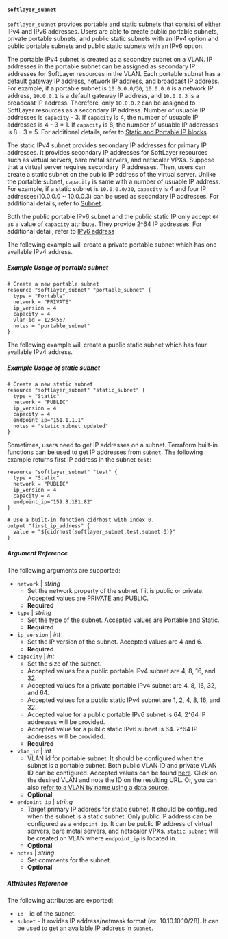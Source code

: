 #### `softlayer_subnet`

`softlayer_subnet` provides portable and static subnets that consist of either IPv4 and IPv6 addresses. Users are able to create 
public portable subnets, private portable subnets, and public static subnets with an IPv4 option and public portable subnets and public static 
subnets with an IPv6 option. 
 
The portable IPv4 subnet is created as a seconday subnet on a VLAN. IP addresses in the portable subnet can be assigned as secondary IP 
 addresses for SoftLayer resources in the VLAN. Each portable subnet has a default gateway IP address, network IP address, and broadcast 
 IP address. For example, if a portable subnet is `10.0.0.0/30`, `10.0.0.0` is a network IP address, `10.0.0.1` is a default gateway IP address, 
 and `10.0.0.3` is a broadcast IP address. Therefore, only `10.0.0.2` can be assigned to SoftLayer resources as a secondary IP address. 
 Number of usuable IP addresses is `capacity` - 3. If `capacity` is 4, the number of usuable IP addresses is 4 - 3 = 1. If `capacity` is 8, the 
 number of usuable IP addresses is 8 - 3 = 5. For additional details, refer to [Static and Portable IP blocks](https://knowledgelayer.softlayer.com/articles/static-and-portable-ip-blocks).

The static IPv4 subnet provides secondary IP addresses for primary IP addresses. It provides secondary IP addresses for SoftLayer resources such as 
virtual servers, bare metal servers, and netscaler VPXs. Suppose that a virtual server requires secondary IP addresses. Then, users can create 
a static subnet on the public IP address of the virtual server. Unlike the portable subnet, `capacity` is same with a number of usuable IP address. 
For example, if a static subnet is `10.0.0.0/30`, `capacity` is 4 and four IP addresses(10.0.0.0 ~ 10.0.0.3) can be used as secondary IP addresses. 
For additional details, refer to [Subnet](https://knowledgelayer.softlayer.com/topic/subnets).

Both the public portable IPv6 subnet and the public static IP only accept `64` as a value of `capacity` attribute. They provide 2^64 IP addresses. For additional detail, refer to [IPv6 address](http://blog.softlayer.com/tag/ipv6)

The following example will create a private portable subnet which has one available IPv4 address. 
##### Example Usage of portable subnet

```hcl
# Create a new portable subnet
resource "softlayer_subnet" "portable_subnet" {
  type = "Portable"
  network = "PRIVATE"
  ip_version = 4
  capacity = 4
  vlan_id = 1234567
  notes = "portable_subnet"
}
```

The following example will create a public static subnet which has four available IPv4 address.
##### Example Usage of static subnet

```hcl
# Create a new static subnet
resource "softlayer_subnet" "static_subnet" {
  type = "Static"
  network = "PUBLIC"
  ip_version = 4
  capacity = 4
  endpoint_ip="151.1.1.1"
  notes = "static_subnet_updated"
}
```

Sometimes, users need to get IP addresses on a subnet. Terraform built-in functions can be used to get IP addresses from `subnet`. 
The following example returns first IP address in the subnet `test`:
```hcl
resource "softlayer_subnet" "test" {
  type = "Static"
  network = "PUBLIC"
  ip_version = 4
  capacity = 4
  endpoint_ip="159.8.181.82"
}

# Use a built-in function cidrhost with index 0.
output "first_ip_address" {
  value = "${cidrhost(softlayer_subnet.test.subnet,0)}"
}
```

##### Argument Reference

The following arguments are supported:

* `network` | *string*
    * Set the network property of the subnet if it is public or private. Accepted values are PRIVATE and PUBLIC.
    * **Required**
* `type` | *string*
    * Set the type of the subnet. Accepted values are Portable and Static.
    * **Required**
* `ip_version` | *int*
    * Set the IP version of the subnet. Accepted values are 4 and 6.
    * **Required**
* `capacity` | *int*
    * Set the size of the subnet.
    * Accepted values for a public portable IPv4 subnet are 4, 8, 16, and 32.
    * Accepted values for a private portable IPv4 subnet are 4, 8, 16, 32, and 64.
    * Accepted values for a public static IPv4 subnet are 1, 2, 4, 8, 16, and 32.
    * Accepted value for a public portable IPv6 subnet is 64. 2^64 IP addresses will be provided.
    * Accepted value for a public static IPv6 subnet is 64.  2^64 IP addresses will be provided.
    * **Required** 
* `vlan_id` | *int*
    * VLAN id for portable subnet. It should be configured when the subnet is a portable subnet. Both public VLAN ID and private VLAN ID can 
    be configured. Accepted values can be found [here](https://control.softlayer.com/network/vlans). Click on the desired VLAN and note the 
    ID on the resulting URL. Or, you can also [refer to a VLAN by name using a data source](https://github.com/softlayer/terraform-provider-softlayer/blob/master/docs/datasources/softlayer_vlan.md). 
    * **Optional**
* `endpoint_ip` | *string*
    * Target primary IP address for static subnet. It should be configured when the subnet is a static subnet. Only public IP address can be 
    configured as a `endpoint_ip`. It can be public IP address of virtual servers, bare metal servers, and netscaler VPXs. `static subnet` will 
    be created on VLAN where `endpoint_ip` is located in.
    * **Optional**
* `notes` | *string*
    * Set comments for the subnet.
    * **Optional**

##### Attributes Reference

The following attributes are exported:

* `id` - id of the subnet.
* `subnet` - It rovides IP address/netmask format (ex. 10.10.10.10/28). It can be used to get an available IP address in `subnet`. 